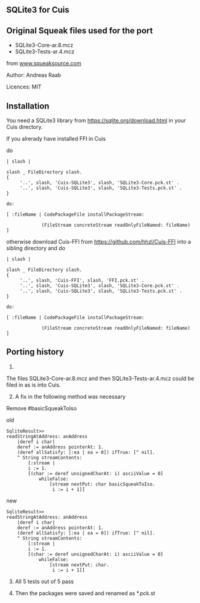 SQLite3 for Cuis
-----------------

## Original Squeak files used for the port

* SQLite3-Core-ar.8.mcz
* SQLite3-Tests-ar.4.mcz

from www.squeaksource.com

Author: Andreas Raab

Licences: MIT


## Installation

You need a SQLite3 library from https://sqlite.org/download.html
in your Cuis directory.

If you alrerady have installed FFI in Cuis 

do

    | slash |

    slash _ FileDirectory slash.
    {
         '..', slash, 'Cuis-SQLite3', slash, 'SQLite3-Core.pck.st' .
         '..', slash, 'Cuis-SQLite3', slash, 'SQLite3-Tests.pck.st' .
    }

    do:

    [ :fileName | CodePackageFile installPackageStream:
	
                 (FileStream concreteStream readOnlyFileNamed: fileName)
    ]   


otherwise download Cuis-FFI from https://github.com/hhzl/Cuis-FFI
into a sibling directory and do

    | slash |

    slash _ FileDirectory slash.
    {
		 '..', slash, 'Cuis-FFI', slash, 'FFI.pck.st' .
		 '..', slash, 'Cuis-SQLite3', slash, 'SQLite3-Core.pck.st' .
         '..', slash, 'Cuis-SQLite3', slash, 'SQLite3-Tests.pck.st' .
    }

    do:

    [ :fileName | CodePackageFile installPackageStream:
	
                 (FileStream concreteStream readOnlyFileNamed: fileName)
    ]   

	


## Porting history

1.
The files SQLite3-Core-ar.8.mcz and then SQLite3-Tests-ar.4.mcz could be filed in as is into Cuis.

2. A fix in the following method was necessary

Remove #basicSqueakToIso


old

    SqliteResult>>
    readStringAtAddress: anAddress
    	|deref i char|
    	deref := anAddress pointerAt: 1.
    	(deref allSatisfy: [:ea | ea = 0]) ifTrue: [^ nil].
    	^ String streamContents:
    		[:stream |
    		i := 1.
    		[(char := deref unsignedCharAt: i) asciiValue = 0] 
    			whileFalse:
    				[stream nextPut: char basicSqueakToIso.
    				 i := i + 1]]


					 
new

    SqliteResult>>
    readStringAtAddress: anAddress
    	|deref i char|
    	deref := anAddress pointerAt: 1.
    	(deref allSatisfy: [:ea | ea = 0]) ifTrue: [^ nil].
    	^ String streamContents:
    		[:stream |
    		i := 1.
    		[(char := deref unsignedCharAt: i) asciiValue = 0] 
    			whileFalse:
    				[stream nextPut: char.
    				 i := i + 1]]

					 
3. All 5 tests out of 5 pass

4. Then the packages were saved and renamed as *.pck.st
					 